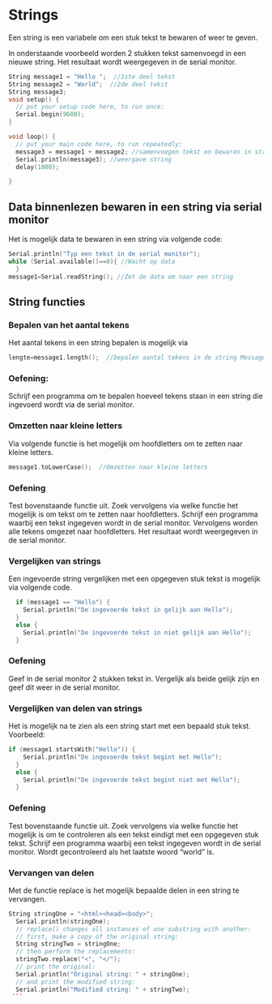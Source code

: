 # Strings

Een string is een variabele om een stuk tekst te bewaren of weer te geven.

In onderstaande voorbeeld worden 2 stukken tekst samenvoegd in een nieuwe string. Het resultaat wordt weergegeven in de serial monitor.


```cpp
String message1 = "Hello ";  //1ste deel tekst
String message2 = "World";  //2de deel tekst
String message3;
void setup() {
  // put your setup code here, to run once:
  Serial.begin(9600);
}

void loop() {
  // put your main code here, to run repeatedly:
  message3 = message1 + message2; //samenvoegen tekst en bewaren in string message3
  Serial.println(message3); //weergave string
  delay(1000);

}
```


## Data binnenlezen bewaren in een string via serial monitor

Het is mogelijk data te bewaren in een string via volgende code:

```cpp
Serial.println("Typ een tekst in de serial monitor");
while (Serial.available()==0){ //Wacht op data
  }
message1=Serial.readString(); //Zet de data om naar een string
```

## String functies
### Bepalen van het aantal tekens

Het aantal tekens in een string bepalen is mogelijk via

```cpp
lengte=message1.length();  //bepalen aantal tekens in de string Message1
```

### Oefening:

Schrijf een programma om te bepalen hoeveel tekens staan in een string die ingevoerd wordt via de serial monitor.


### Omzetten naar kleine letters

Via volgende functie is het mogelijk om hoofdletters om te zetten naar kleine letters.

```cpp
message1.toLowerCase();  //Omzetten naar kleine letters
```

### Oefening

Test bovenstaande functie uit. Zoek vervolgens via welke functie het mogelijk is om tekst om te zetten naar hoofdletters. Schrijf een programma waarbij een tekst ingegeven wordt in de serial monitor. Vervolgens worden alle tekens omgezet naar hoofdletters. Het resultaat wordt weergegeven in de serial monitor. 

###	Vergelijken van strings

Een ingevoerde string vergelijken met een opgegeven stuk tekst is mogelijk via volgende code.

```cpp
  if (message1 == "Hello") {
    Serial.println("De ingevoerde tekst in gelijk aan Hello");
  }
  else {
    Serial.println("De ingevoerde tekst in niet gelijk aan Hello");
  }
```

### Oefening

Geef in de serial monitor 2 stukken tekst in. Vergelijk als beide gelijk zijn en geef dit weer in de serial monitor.





### Vergelijken van delen van strings

Het is mogelijk na te zien als een string start met een bepaald stuk tekst. Voorbeeld:

```cpp
if (message1.startsWith("Hello")) {
    Serial.println("De ingevoerde tekst begint met Hello");
  }
  else {
    Serial.println("De ingevoerde tekst begint niet met Hello");
  }
```

### Oefening

Test bovenstaande functie uit. Zoek vervolgens via welke functie het mogelijk is om te controleren als een tekst eindigt met een opgegeven stuk tekst. Schrijf een programma waarbij een tekst ingegeven wordt in de serial monitor. Wordt gecontroleerd als het laatste woord “world” is. 

### Vervangen van delen

Met de functie replace is het mogelijk bepaalde delen in een string te vervangen.

```cpp
String stringOne = "<html><head><body>";
  Serial.println(stringOne);
  // replace() changes all instances of one substring with another:
  // first, make a copy of the original string:
  String stringTwo = stringOne;
  // then perform the replacements:
  stringTwo.replace("<", "</");
  // print the original:
  Serial.println("Original string: " + stringOne);
  // and print the modified string:
  Serial.println("Modified string: " + stringTwo);
 ```


